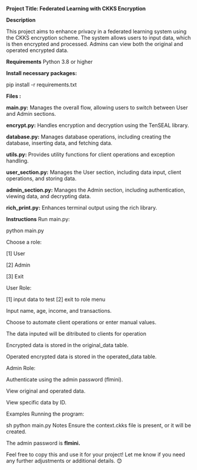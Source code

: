 **Project Title: Federated Learning with CKKS Encryption**


**Description**

This project aims to enhance privacy in a federated learning system using the CKKS encryption scheme. The system allows users to input data, which is then encrypted and processed. Admins can view both the original and operated encrypted data.

**Requirements**
Python 3.8 or higher

**Install necessary packages:**

pip install -r requirements.txt


**Files :**

**main.py:** Manages the overall flow, allowing users to switch between User and Admin sections.

**encrypt.py:** Handles encryption and decryption using the TenSEAL library.

**database.py:** Manages database operations, including creating the database, inserting data, and fetching data.

**utils.py:** Provides utility functions for client operations and exception handling.

**user_section.py:** Manages the User section, including data input, client operations, and storing data.

**admin_section.py:** Manages the Admin section, including authentication, viewing data, and decrypting data.

**rich_print.py:** Enhances terminal output using the rich library.

**Instructions**
Run main.py:

python main.py

Choose a role:

[1] User

[2] Admin

[3] Exit

User Role:

[1] input data to test
[2] exit to role menu 


Input name, age, income, and transactions.

Choose to automate client operations or enter manual values.

The data inputed will be ditributed to clients for operation

Encrypted data is stored in the original_data table.

Operated encrypted data is stored in the operated_data table.

Admin Role:

Authenticate using the admin password (flmini).

View original and operated data.

View specific data by ID.

Examples
Running the program:

sh
python main.py
Notes
Ensure the context.ckks file is present, or it will be created.

The admin password is **flmini.**

Feel free to copy this and use it for your project! Let me know if you need any further adjustments or additional details. 😊
